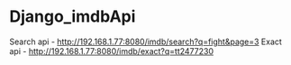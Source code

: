 # Django_imdbApi

Search api - http://192.168.1.77:8080/imdb/search?q=fight&page=3
Exact api - http://192.168.1.77:8080/imdb/exact?q=tt2477230

